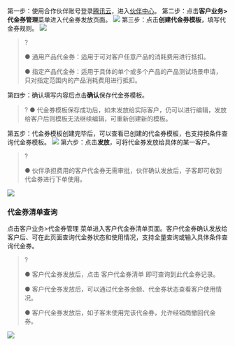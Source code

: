 第一步：使用合作伙伴账号登录[腾讯云](https://www.tencentcloud.com/login)，进入[伙伴中心](https://console.tencentcloud.com/partners)。
第二步：点击**客户业务>代金券管理**菜单进入代金券发放页面。
![](https://staticintl.cloudcachetci.com/yehe/backend-news/guaS970_%E4%BA%8C%E7%BA%A7-1.png)
第三步：点击**创建代金券模板**，填写代金券规则。
![](https://staticintl.cloudcachetci.com/yehe/backend-news/U8Ku933_%E4%BA%8C%E7%BA%A7-2%E3%80%81.png)

>?
>
>● 通用产品代金券：适用于可对客户任意产品的消耗费用进行抵扣。
>
>● 指定产品代金券：适用于具体的单个或多个产品的产品测试场景申请，只对指定范围内的产品消耗费用进行抵扣。

第四步：确认填写内容后点击**确认**保存代金券模板。
>?
● 代金券模板保存成功后，如未发放给实际客户，仍可以进行编辑，发放给客户后则模板无法继续编辑，可重新创建新的模板。

第五步：代金券模板创建完毕后，可以查看已创建的代金券模板，也支持按条件查询代金券模板。
![](https://staticintl.cloudcachetci.com/yehe/backend-news/PVDU693_%E4%BA%8C%E7%BA%A7-3.png)
第六步：点击**发放**，可将代金券发放给具体的某一客户。

>?
>
> ● 伙伴承担费用的客户代金券无需审批，伙伴确认发放后，子客即可收到代金券进行下单使用。

![](https://staticintl.cloudcachetci.com/yehe/backend-news/7vVU994_%E4%BA%8C%E7%BA%A7-2.png)

### 代金券清单查询
点击客户业务>代金券管理 菜单进入客户代金券清单页面。客户代金券确认发放给客户后、可在此页面查询代金券状态和使用情况，支持全量查询或输入具体条件查询代金券。
>?
>
>● 客户代金券发放后，点击 客户代金券清单 即可查询到此代金券记录。
>
>● 客户代金券发放后，可以通过代金券余额、代金券状态查看客户使用情况。
>
>● 客户代金券发放后，如子客未使用完该代金券，允许经销商撤回代金券。

![](https://staticintl.cloudcachetci.com/yehe/backend-news/BA7I478_%E4%BA%8C%E7%BA%A7-5.png)
